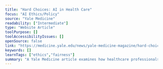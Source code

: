 ```yaml
---
title: "Hard Choices: AI in Health Care"
focus: "AI Ethics/Policy"
source: "Yale Medicine"
readability: ["Intermediate"]
type: "Website Article"
toolPurpose: []
toolAccessibilityIssues: []
openSource: false
link: "https://medicine.yale.edu/news/yale-medicine-magazine/hard-choices-ai-in-health-care/"
keywords: []
learnTags: ["ethics","fairness"]
summary: "A Yale Medicine article examines how healthcare professionals, organizations and patients will face progressively more complex moral questions as AI systems become more advanced and widely used "
---
```


